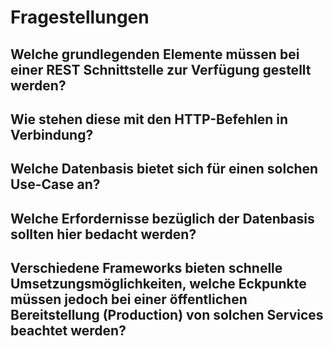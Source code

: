 # Fragestellungen

## Welche grundlegenden Elemente müssen bei einer REST Schnittstelle zur Verfügung gestellt werden?

## Wie stehen diese mit den HTTP-Befehlen in Verbindung?

## Welche Datenbasis bietet sich für einen solchen Use-Case an?

## Welche Erfordernisse bezüglich der Datenbasis sollten hier bedacht werden?

## Verschiedene Frameworks bieten schnelle Umsetzungsmöglichkeiten, welche Eckpunkte müssen jedoch bei einer öffentlichen Bereitstellung (Production) von solchen Services beachtet werden?